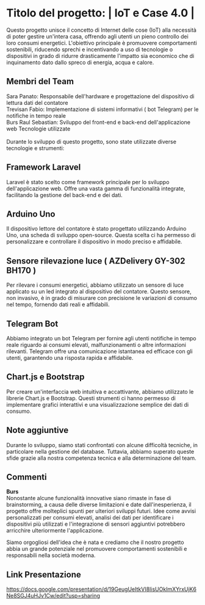 
# **Titolo del progetto: | IoT e Case 4.0 |**

Questo progetto unisce il concetto di Internet delle cose (IoT) alla necessità di poter gestire un'intera casa, offrendo agli utenti un pieno controllo dei loro consumi energetici. L'obiettivo principale è promuovere comportamenti sostenibili, riducendo sprechi e incentivando a uso di tecnologie o dispositivi in grado di ridurre drasticamente l'impatto sia economico che di inquinamento dato dallo spreco di energia, acqua e calore.

## **Membri del Team**

Sara Panato: Responsabile dell'hardware e progettazione del dispositivo di lettura dati del contatore\
Trevisan Fabio: Implementazione di sistemi informativi ( bot Telegram) per le notifiche in tempo reale\
Burs Raul Sebastian: Sviluppo del front-end e back-end dell'applicazione web
Tecnologie utilizzate
\
\
Durante lo sviluppo di questo progetto, sono state utilizzate diverse tecnologie e strumenti:
## **Framework Laravel**

Laravel è stato scelto come framework principale per lo sviluppo dell'applicazione web. Offre una vasta gamma di funzionalità integrate, facilitando la gestione del back-end e dei dati.

## **Arduino Uno**
Il dispositivo lettore del contatore è stato progettato utilizzando Arduino Uno, una scheda di sviluppo open-source. Questa scelta ci ha permesso di personalizzare e controllare il dispositivo in modo preciso e affidabile.

## **Sensore rilevazione luce ( AZDelivery GY-302 BH170 )**
Per rilevare i consumi energetici, abbiamo utilizzato un sensore di luce applicato su un led integrato al dispositivo del contatore.
Questo sensore, non invasivo, è in grado di misurare con precisione le variazioni di consumo nel tempo, fornendo dati reali e affidabili.

## **Telegram Bot**
Abbiamo integrato un bot Telegram per fornire agli utenti notifiche in tempo reale riguardo ai consumi elevati, malfunzionamenti o altre informazioni rilevanti. Telegram offre una comunicazione istantanea ed efficace con gli utenti, garantendo una risposta rapida e affidabile.

## **Chart.js e Bootstrap**
Per creare un'interfaccia web intuitiva e accattivante, abbiamo utilizzato le librerie Chart.js e Bootstrap. Questi strumenti ci hanno permesso di implementare grafici interattivi e una visualizzazione semplice dei dati di consumo.

## **Note aggiuntive**
Durante lo sviluppo, siamo stati confrontati con alcune difficoltà tecniche, in particolare nella gestione del database. Tuttavia, abbiamo superato queste sfide grazie alla nostra competenza tecnica e alla determinazione del team.

## **Commenti**
**Burs**\
Nonostante alcune funzionalità innovative siano rimaste in fase di brainstorming, a causa delle diverse limitazioni e date dall'inesperienza, il progetto offre molteplici spunti per ulteriori sviluppi futuri.
Idee come avvisi personalizzati per consumi elevati, analisi dei dati per identificare i dispositivi più utilizzati e l'integrazione di sensori aggiuntivi potrebbero arricchire ulteriormente l'applicazione.

Siamo orgogliosi dell'idea che è nata e crediamo che il nostro progetto abbia un grande potenziale nel promuovere comportamenti sostenibili e responsabili nella società moderna.


## **Link Presentazione** 
https://docs.google.com/presentation/d/19GeugUeItkVI8IisUOkImXYrxUjK6Ne8SGJ4uHJv1Cw/edit?usp=sharing

